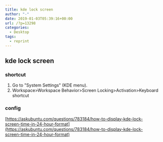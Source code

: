 ```yaml
---
title: kde lock screen
author: "-"
date: 2019-01-03T05:39:16+00:00
url: /?p=13298
categories:
  - Desktop
tags:
  - reprint
---
```

## kde lock screen

### shortcut

1. Go to "System Settings" (KDE menu).
2. Workspace>Workspace Behavior>Screen Locking>Activation>Keyboard shortcut

### config

[https://askubuntu.com/questions/783184/how-to-display-kde-lock-screen-time-in-24-hour-format](https://askubuntu.com/questions/783184/how-to-display-kde-lock-screen-time-in-24-hour-format)
